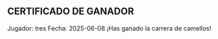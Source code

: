 CERTIFICADO DE GANADOR
----------------------
Jugador: tres
Fecha: 2025-06-08
¡Has ganado la carrera de camellos!
